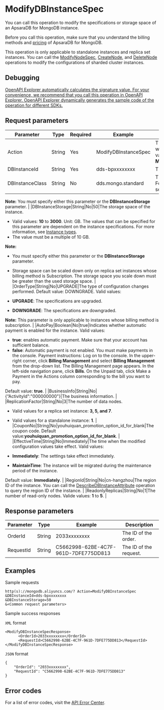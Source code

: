 # ModifyDBInstanceSpec

You can call this operation to modify the specifications or storage space of an ApsaraDB for MongoDB instance.

Before you call this operation, make sure that you understand the billing methods and [pricing](https://www.alibabacloud.com/zh/product/apsaradb-for-mongodb/pricing) of ApsaraDB for MongoDB.

This operation is only applicable to standalone instances and replica set instances. You can call the [ModifyNodeSpec](~~61923~~), [CreateNode](~~61911~~), and [DeleteNode](~~61922~~) operations to modify the configurations of sharded cluster instances.

## Debugging

[OpenAPI Explorer automatically calculates the signature value. For your convenience, we recommend that you call this operation in OpenAPI Explorer. OpenAPI Explorer dynamically generates the sample code of the operation for different SDKs.](https://api.aliyun.com/#product=Dds&api=ModifyDBInstanceSpec&type=RPC&version=2015-12-01)

## Request parameters

|Parameter|Type|Required|Example|Description|
|---------|----|--------|-------|-----------|
|Action|String|Yes|ModifyDBInstanceSpec|The operation that you want to perform. Set the value to **ModifyDBInstanceSpec**. |
|DBInstanceId|String|Yes|dds-bpxxxxxxxx|The ID of an instance. |
|DBInstanceClass|String|No|dds.mongo.standard|The type of the instance. For more information, see [Instance types](~~57141~~).

**Note:** You must specify either this parameter or the **DBInstanceStorage** parameter. |
|DBInstanceStorage|String|No|50|The storage space of the instance.

-   Valid values: **10** to **3000**. Unit: GB. The values that can be specified for this parameter are dependent on the instance specifications. For more information, see [Instance types](~~57141~~).
-   The value must be a multiple of 10 GB.

**Note:**

-   You must specify either this parameter or the **DBInstanceStorage** parameter.
-   Storage space can be scaled down only on replica set instances whose billing method is Subscription. The storage space you scale down must be greater than the used storage space. |
|OrderType|String|No|UPGRADE|The type of configuration changes performed. Default value: DOWNGRADE. Valid values:

-   **UPGRADE**: The specifications are upgraded.
-   **DOWNGRADE**: The specifications are downgraded.

**Note:** This parameter is only applicable to instances whose billing method is subscription. |
|AutoPay|Boolean|No|true|Indicates whether automatic payment is enabled for the instance. Valid values:

-   **true**: enables automatic payment. Make sure that your account has sufficient balance.
-   **false**: Automatic payment is not enabled. You must make payments in the console. Payment instructions: Log on to the console. In the upper-right corner, click **Billing Management** and select **Billing Management** from the drop-down list. The Billing Management page appears. In the left-side navigation pane, click **Bills**. On the Unpaid tab, click Make a Payment in the Actions column corresponding to the bill you want to pay.

Default value: **true**. |
|BusinessInfo|String|No|\{“ActivityId":"000000000"\}|The business information. |
|ReplicationFactor|String|No|3|The number of data nodes.

-   Valid values for a replica set instance: **3, 5, and 7**.
-   Valid values for a standalone instance: **1**. |
|CouponNo|String|No|youhuiquan\_promotion\_option\_id\_for\_blank|The coupon code. Default value:**youhuiquan\_promotion\_option\_id\_for\_blank**. |
|EffectiveTime|String|No|Immediately|The time when the modified configuration values take effect. Valid values:

-   **Immediately**: The settings take effect immediately.
-   **MaintainTime**: The instance will be migrated during the maintenance period of the instance.

Default value: **Immediately**. |
|RegionId|String|No|cn-hangzhou|The region ID of the instance. You can call the [DescribeDBInstanceAttribute](~~62010~~) operation to query the region ID of the instance. |
|ReadonlyReplicas|String|No|1|The number of read-only nodes. Valide values: **1** to **5**. |

## Response parameters

|Parameter|Type|Example|Description|
|---------|----|-------|-----------|
|OrderId|String|2033xxxxxxxx|The ID of the order. |
|RequestId|String|C5662998-62BE-4C7F-961D-7DFE775DD813|The ID of the request. |

## Examples

Sample requests

```
http(s)://mongodb.aliyuncs.com/? Action=ModifyDBInstanceSpec
&DBInstanceId=dds-bpxxxxxxxx
&DBInstanceStorage=50
&<Common request parameters>
```

Sample success responses

`XML` format

```
<ModifyDBInstanceSpecResponse>    
      <OrderId>2033xxxxxxxx</OrderId>
      <RequestId>C5662998-62BE-4C7F-961D-7DFE775DD813</RequestId>
</ModifyDBInstanceSpecResponse>
```

`JSON` format

```
{
    "OrderId": "2033xxxxxxxx",
    "RequestId": "C5662998-62BE-4C7F-961D-7DFE775DD813"
}
```

## Error codes

For a list of error codes, visit the [API Error Center](https://error-center.alibabacloud.com/status/product/Dds).

